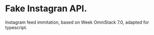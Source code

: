 # Fake Instagran API.
Instagram feed immitation, based on Week OmniStack 7.0, adapted for typescript.

